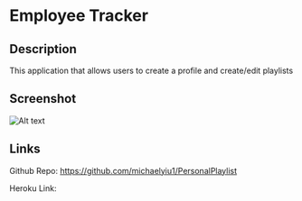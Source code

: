 # Employee Tracker

## Description
This application that allows users to create a profile and create/edit playlists

## Screenshot
![Alt text](screenshot.PNG "Optional Title")

## Links
Github Repo: https://github.com/michaelyiu1/PersonalPlaylist

Heroku Link: 